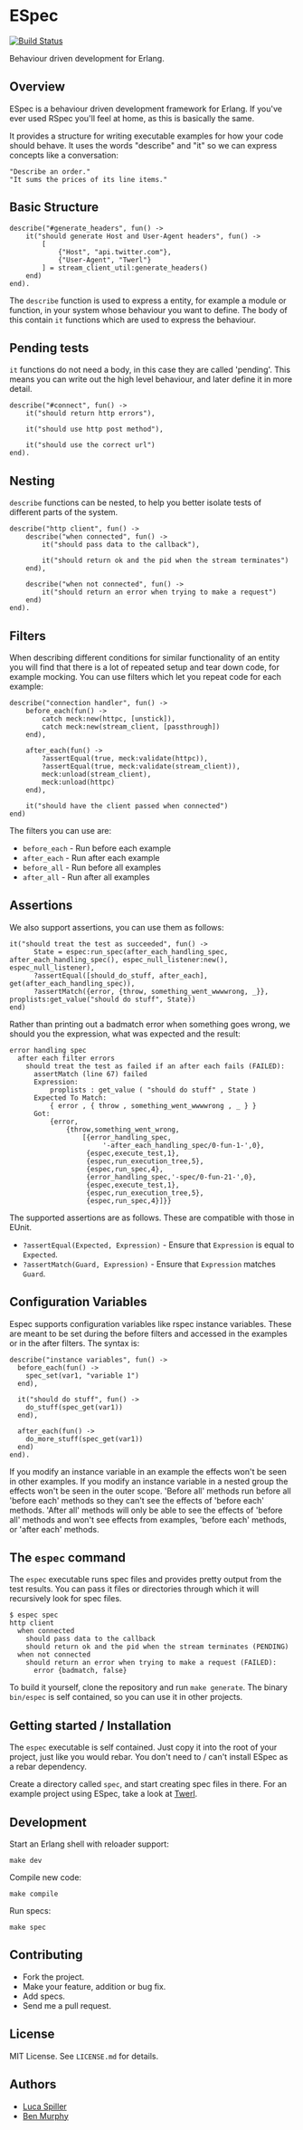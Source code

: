 # ESpec

[![Build Status](https://travis-ci.org/lucaspiller/espec.png)](https://travis-ci.org/lucaspiller/espec)

Behaviour driven development for Erlang.

## Overview

ESpec is a behaviour driven development framework for Erlang. If you've ever used RSpec you'll feel at home, as this is basically the same.

It provides a structure for writing executable examples for how your code should behave. It uses the words "describe" and "it" so we can express concepts like a conversation:

    "Describe an order."
    "It sums the prices of its line items."

## Basic Structure

    describe("#generate_headers", fun() ->
        it("should generate Host and User-Agent headers", fun() ->
            [
                {"Host", "api.twitter.com"},
                {"User-Agent", "Twerl"}
            ] = stream_client_util:generate_headers()
        end)
    end).

The `describe` function is used to express a entity, for example a module or function, in your system whose behaviour you want to define. The body of this contain `it` functions which are used to express the behaviour.

## Pending tests

`it` functions do not need a body, in this case they are called 'pending'. This means you can write out the high level behaviour, and later define it in more detail.

    describe("#connect", fun() ->
        it("should return http errors"),

        it("should use http post method"),

        it("should use the correct url")
    end).

## Nesting

`describe` functions can be nested, to help you better isolate tests of different parts of the system.

    describe("http client", fun() ->
        describe("when connected", fun() ->
            it("should pass data to the callback"),

            it("should return ok and the pid when the stream terminates")
        end),

        describe("when not connected", fun() ->
            it("should return an error when trying to make a request")
        end)
    end).

## Filters

When describing different conditions for similar functionality of an entity you will find that there is a lot of repeated setup and tear down code, for example mocking. You can use filters which let you repeat code for each example:

    describe("connection handler", fun() ->
        before_each(fun() ->
            catch meck:new(httpc, [unstick]),
            catch meck:new(stream_client, [passthrough])
        end),

        after_each(fun() ->
            ?assertEqual(true, meck:validate(httpc)),
            ?assertEqual(true, meck:validate(stream_client)),
            meck:unload(stream_client),
            meck:unload(httpc)
        end),

        it("should have the client passed when connected")
    end)

The filters you can use are:

* `before_each` - Run before each example
* `after_each` - Run after each example
* `before_all` - Run before all examples
* `after_all` - Run after all examples

## Assertions

We also support assertions, you can use them as follows:

    it("should treat the test as succeeded", fun() ->
          State = espec:run_spec(after_each_handling_spec, after_each_handling_spec(), espec_null_listener:new(), espec_null_listener),
          ?assertEqual([should_do_stuff, after_each], get(after_each_handling_spec)),
          ?assertMatch({error, {throw, something_went_wwwwrong, _}}, proplists:get_value("should do stuff", State))
    end)

Rather than printing out a badmatch error when something goes wrong, we should you the expression, what was expected and the result:

    error handling spec
      after each filter errors
        should treat the test as failed if an after each fails (FAILED):
          assertMatch (line 67) failed
          Expression:
              proplists : get_value ( "should do stuff" , State )
          Expected To Match:
              { error , { throw , something_went_wwwwrong , _ } }
          Got:
              {error,
                  {throw,something_went_wrong,
                      [{error_handling_spec,
                           '-after_each_handling_spec/0-fun-1-',0},
                       {espec,execute_test,1},
                       {espec,run_execution_tree,5},
                       {espec,run_spec,4},
                       {error_handling_spec,'-spec/0-fun-21-',0},
                       {espec,execute_test,1},
                       {espec,run_execution_tree,5},
                       {espec,run_spec,4}]}}

The supported assertions are as follows. These are compatible with those in EUnit.

* `?assertEqual(Expected, Expression)` - Ensure that `Expression` is equal to `Expected`.
* `?assertMatch(Guard, Expression)` - Ensure that `Expression` matches `Guard`.

## Configuration Variables

Espec supports configuration variables like rspec instance variables. These are meant to be set during the before filters 
and accessed in the examples or in the after filters. The syntax is:

    describe("instance variables", fun() ->
      before_each(fun() ->
        spec_set(var1, "variable 1")
      end),

      it("should do stuff", fun() ->
        do_stuff(spec_get(var1))
      end),

      after_each(fun() ->
        do_more_stuff(spec_get(var1))
      end)
    end).

If you modify an instance variable in an example the effects won't be seen in other examples. If you modify
an instance variable in a nested group the effects won't be seen in the outer scope. 'Before all' methods run before
all 'before each' methods so they can't see the effects of 'before each' methods. 'After all' methods will only be able
to see the effects of 'before all' methods and won't see effects from examples, 'before each' methods, or 'after each' methods.

## The `espec` command

The `espec` executable runs spec files and provides pretty output from the test results. You can pass it files or directories through which it will recursively look for spec files.

    $ espec spec
    http client
      when connected
        should pass data to the callback
        should return ok and the pid when the stream terminates (PENDING)
      when not connected
        should return an error when trying to make a request (FAILED):
          error {badmatch, false}

To build it yourself, clone the repository and run `make generate`. The binary `bin/espec` is self contained, so you can use it in other projects.

## Getting started / Installation

The `espec` executable is self contained. Just copy it into the root of your project, just like you would rebar. You don't need to / can't install ESpec as a rebar dependency.

Create a directory called `spec`, and start creating spec files in there. For an example project using ESpec, take a look at [Twerl](https://github.com/lucaspiller/twerl).

## Development

Start an Erlang shell with reloader support:

    make dev

Compile new code:

    make compile

Run specs:

    make spec

## Contributing

* Fork the project.
* Make your feature, addition or bug fix.
* Add specs.
* Send me a pull request.

## License

MIT License. See `LICENSE.md` for details.

## Authors

* [Luca Spiller](http://github.com/lucaspiller)
* [Ben Murphy](http://github.com/benmmurphy)
